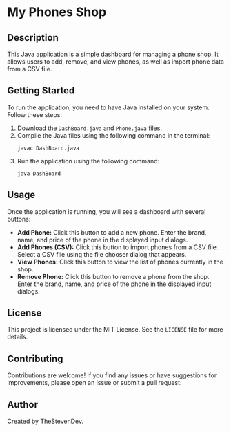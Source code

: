 <!DOCTYPE html>
<html>
<head>
  <meta charset="UTF-8">

</head>
<body>
  <h1>My Phones Shop</h1>
  <h2>Description</h2>
  <p>This Java application is a simple dashboard for managing a phone shop. It allows users to add, remove, and view phones, as well as import phone data from a CSV file.</p>

  <h2>Getting Started</h2>
  <p>To run the application, you need to have Java installed on your system. Follow these steps:</p>
  <ol>
    <li>Download the <code>DashBoard.java</code> and <code>Phone.java</code> files.</li>
    <li>Compile the Java files using the following command in the terminal:</li>
    <pre><code>javac DashBoard.java</code></pre>
    <li>Run the application using the following command:</li>
    <pre><code>java DashBoard</code></pre>
  </ol>

  <h2>Usage</h2>
  <p>Once the application is running, you will see a dashboard with several buttons:</p>
  <ul>
    <li><strong>Add Phone:</strong> Click this button to add a new phone. Enter the brand, name, and price of the phone in the displayed input dialogs.</li>
    <li><strong>Add Phones (CSV):</strong> Click this button to import phones from a CSV file. Select a CSV file using the file chooser dialog that appears.</li>
    <li><strong>View Phones:</strong> Click this button to view the list of phones currently in the shop.</li>
    <li><strong>Remove Phone:</strong> Click this button to remove a phone from the shop. Enter the brand, name, and price of the phone in the displayed input dialogs.</li>
  </ul>

  <h2>License</h2>
  <p>This project is licensed under the MIT License. See the <code>LICENSE</code> file for more details.</p>

  <h2>Contributing</h2>
  <p>Contributions are welcome! If you find any issues or have suggestions for improvements, please open an issue or submit a pull request.</p>

  <h2>Author</h2>
  <p>Created by TheStevenDev.</p>
</body>
</html>
